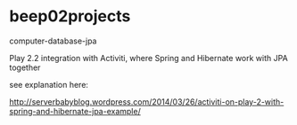 beep02projects
==============

computer-database-jpa

Play 2.2 integration with Activiti, where Spring and Hibernate work with JPA together

see explanation here:

http://serverbabyblog.wordpress.com/2014/03/26/activiti-on-play-2-with-spring-and-hibernate-jpa-example/